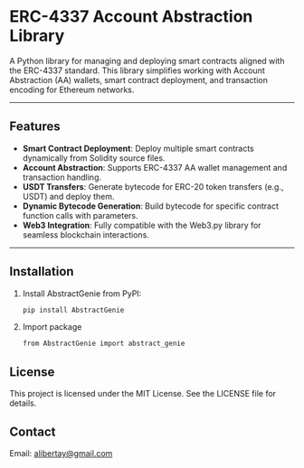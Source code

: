 # ERC-4337 Account Abstraction Library

A Python library for managing and deploying smart contracts aligned with the ERC-4337 standard. This library simplifies working with Account Abstraction (AA) wallets, smart contract deployment, and transaction encoding for Ethereum networks.

---

## Features

- **Smart Contract Deployment**: Deploy multiple smart contracts dynamically from Solidity source files.
- **Account Abstraction**: Supports ERC-4337 AA wallet management and transaction handling.
- **USDT Transfers**: Generate bytecode for ERC-20 token transfers (e.g., USDT) and deploy them.
- **Dynamic Bytecode Generation**: Build bytecode for specific contract function calls with parameters.
- **Web3 Integration**: Fully compatible with the Web3.py library for seamless blockchain interactions.

---

## Installation

1. Install AbstractGenie from PyPI:
   ```bash
   pip install AbstractGenie

2. Import package
   ```bash
   from AbstractGenie import abstract_genie

## License
This project is licensed under the MIT License. See the LICENSE file for details.

## Contact
Email: alibertay@gmail.com
